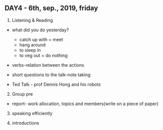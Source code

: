 ## DAY4 - 6th, sep., 2019, friday

1. Listening & Reading

- what did you do yesterday?
  - catch up with = meet   
  - hang around
  - to sleep in
  - to veg out = do nothing
- verbs-relation between the actions

- short questions to the talk-note taking 
- Ted Talk - prof Dennis Hong and his robots

2. Group pre
- report- work allocation, topics and members(write on a piece of paper)


3. speaking efficiently


4. introductions


